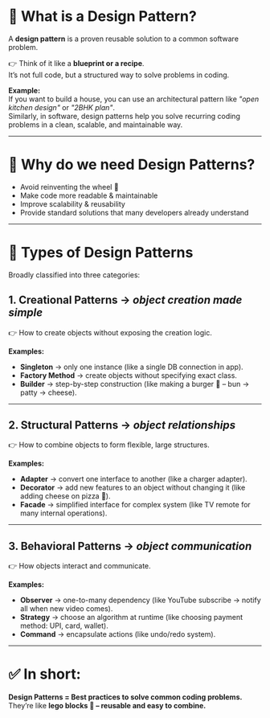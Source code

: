 # 🔹 What is a Design Pattern?

A **design pattern** is a proven reusable solution to a common software problem.

👉 Think of it like a **blueprint or a recipe**.  
It’s not full code, but a structured way to solve problems in coding.

**Example:**  
If you want to build a house, you can use an architectural pattern like *"open kitchen design"* or *"2BHK plan"*.  
Similarly, in software, design patterns help you solve recurring coding problems in a clean, scalable, and maintainable way.

---

# 🔹 Why do we need Design Patterns?

- Avoid reinventing the wheel 🛞  
- Make code more readable & maintainable  
- Improve scalability & reusability  
- Provide standard solutions that many developers already understand  

---

# 🔹 Types of Design Patterns

Broadly classified into three categories:

## 1. Creational Patterns → *object creation made simple*
👉 How to create objects without exposing the creation logic.

**Examples:**
- **Singleton** → only one instance (like a single DB connection in app).  
- **Factory Method** → create objects without specifying exact class.  
- **Builder** → step-by-step construction (like making a burger 🍔 – bun → patty → cheese).  

---

## 2. Structural Patterns → *object relationships*
👉 How to combine objects to form flexible, large structures.

**Examples:**
- **Adapter** → convert one interface to another (like a charger adapter).  
- **Decorator** → add new features to an object without changing it (like adding cheese on pizza 🍕).  
- **Facade** → simplified interface for complex system (like TV remote for many internal operations).  

---

## 3. Behavioral Patterns → *object communication*
👉 How objects interact and communicate.

**Examples:**
- **Observer** → one-to-many dependency (like YouTube subscribe → notify all when new video comes).  
- **Strategy** → choose an algorithm at runtime (like choosing payment method: UPI, card, wallet).  
- **Command** → encapsulate actions (like undo/redo system).  

---

# ✅ In short:
**Design Patterns = Best practices to solve common coding problems.**  
They’re like **lego blocks 🧩 – reusable and easy to combine.**
